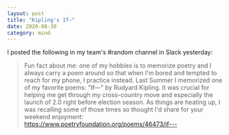 ```yaml
---
layout: post
title: "Kipling's If—"
date: 2020-08-30
category: mind
---
```


I posted the following in my team's #random channel in Slack yesterday:

>Fun fact about me: one of my hobbies is to memorize poetry and I always carry a poem around so that when I'm bored and tempted to reach for my phone, I practice instead. Last Summer I memorized one of my favorite poems: "If—" by Rudyard Kipling. It was crucial for helping me get through my cross-country move and especially the launch of 2.0 right before election season. As things are heating up, I was recalling some of those times so thought I'd share for your weekend enjoyment: <https://www.poetryfoundation.org/poems/46473/if--->
